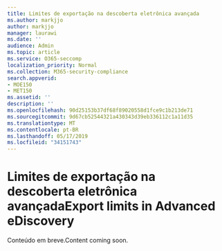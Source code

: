 ```yaml
---
title: Limites de exportação na descoberta eletrônica avançada
ms.author: markjjo
author: markjjo
manager: laurawi
ms.date: ''
audience: Admin
ms.topic: article
ms.service: O365-seccomp
localization_priority: Normal
ms.collection: M365-security-compliance
search.appverid:
- MOE150
- MET150
ms.assetid: ''
description: ''
ms.openlocfilehash: 90d25153b37df68f89020558d1fce9c1b213de71
ms.sourcegitcommit: 9d67cb52544321a430343d39eb336112c1a11d35
ms.translationtype: MT
ms.contentlocale: pt-BR
ms.lasthandoff: 05/17/2019
ms.locfileid: "34151743"
---
```

# <a name="export-limits-in-advanced-ediscovery"></a><span data-ttu-id="e7449-102">Limites de exportação na descoberta eletrônica avançada</span><span class="sxs-lookup"><span data-stu-id="e7449-102">Export limits in Advanced eDiscovery</span></span>

<span data-ttu-id="e7449-103">Conteúdo em breve.</span><span class="sxs-lookup"><span data-stu-id="e7449-103">Content coming soon.</span></span>